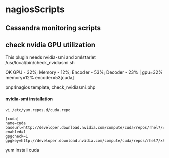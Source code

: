 # nagiosScripts
## Cassandra monitoring scripts

## check nvidia GPU utilization
This plugin needs nvidia-smi and xmlstarlet
/usr/local/bin/check_nvidiasmi.sh

OK GPU - 32%; Memory - 12%; Encoder - 53%; Decoder - 23% | gpu=32% memory=12% encoder=53[cuda]

pnp4nagios template,
check_nvidiasmi.php

#### nvidia-smi installation

```
vi /etc/yum.repos.d/cuda.repo
```

```
[cuda]
name=cuda
baseurl=http://developer.download.nvidia.com/compute/cuda/repos/rhel7/x86_64
enabled=1
gpgcheck=1
gpgkey=http://developer.download.nvidia.com/compute/cuda/repos/rhel7/x86_64/7fa2af80.pub
```
yum install cuda
